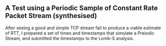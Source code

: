 ## A Test using a Periodic Sample of Constant Rate Packet Stream (synthesised)

After seeing a good and simple TCP stream fail to produce a viable estimate of RTT, 
I prepared a set of times and timestamps that simulate a Preiodic Stream, 
and submitted the timestamps to the Lomb-S analysis.

